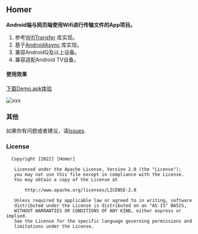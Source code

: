 ## Homer

**Android端与网页端使用Wifi进行传输文件的App项目。**

1. 参考[WifiTransfer](https://github.com/MZCretin/WifiTransfer-master) 库实现。
2. 基于[AndroidAsync](https://github.com/koush/AndroidAsync) 库实现。
3. 兼容AndroidQ及以上设备。
4. 兼容适配Android TV设备。

#### 使用效果

[下载Demo.apk体验](https://github.com/iDeMonnnnnn/Homer/raw/master/app-release.apk)

![xxx](https://github.com/iDeMonnnnnn/Homer/blob/master/Screenshot.png?raw=true)

### 其他

如果你有问题或者建议，请[Issues](https://github.com/iDeMonnnnnn/Homer/issues).


### License

```
  Copyright [2022] [Homer]

   Licensed under the Apache License, Version 2.0 (the "License");
   you may not use this file except in compliance with the License.
   You may obtain a copy of the License at

       http://www.apache.org/licenses/LICENSE-2.0

   Unless required by applicable law or agreed to in writing, software
   distributed under the License is distributed on an "AS IS" BASIS,
   WITHOUT WARRANTIES OR CONDITIONS OF ANY KIND, either express or implied.
   See the License for the specific language governing permissions and
   limitations under the License.
```
